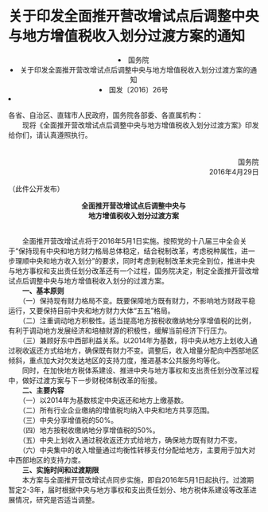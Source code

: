 # 关于印发全面推开营改增试点后调整中央与地方增值税收入划分过渡方案的通知

<li class="sv_blue24" style="text-align:center">国务院 </li>
    <li class="sv_texth1_red" style="text-align:center">关于印发全面推开营改增试点后调整中央与地方增值税收入划分过渡方案的通知 </li>
        <li class="sv_black14_30" style="text-align:center">国发〔2016〕26号</li> 

 <li class="sv_texth3" id="tax_content">           <p>各省、自治区、直辖市人民政府，国务院各部委、各直属机构：<br>　　现将《全面推开营改增试点后调整中央与地方增值税收入划分过渡方案》印发给你们，请认真遵照执行。<br>　　　　　　　　　　　　　　　　　　　　　　　　　　　　 　 </p><p style="text-align: right">国务院<br>　　　　　　　　　　　　　　　　　　　　　　　　　　　 　2016年4月29日</p><p>（此件公开发布）</p><p style="text-align: center"><strong>全面推开营改增试点后调整中央与<br>地方增值税收入划分过渡方案</strong></p><p><br>　　全面推开营改增试点将于2016年5月1日实施。按照党的十八届三中全会关于“保持现有中央和地方财力格局总体稳定，结合税制改革，考虑税种属性，进一步理顺中央和地方收入划分”的要求，同时考虑到税制改革未完全到位，推进中央与地方事权和支出责任划分改革还有一个过程，国务院决定，制定全面推开营改增试点后调整中央与地方增值税收入划分的过渡方案。<br>　　<strong>一、基本原则<br></strong>　　（一）保持现有财力格局不变。既要保障地方既有财力，不影响地方财政平稳运行，又要保持目前中央和地方财力大体“五五”格局。<br>　　（二）注重调动地方积极性。适当提高地方按税收缴纳地分享增值税的比例，有利于调动地方发展经济和培植财源的积极性，缓解当前经济下行压力。<br>　　（三）兼顾好东中西部利益关系。以2014年为基数，将中央从地方上划收入通过税收返还方式给地方，确保既有财力不变。调整后，收入增量分配向中西部地区倾斜，重点加大对欠发达地区的支持力度，推进基本公共服务均等化。<br>　　同时，在加快地方税体系建设、推进中央与地方事权和支出责任划分改革过程中，做好过渡方案与下一步财税体制改革的衔接。<br>　　<strong>二、主要内容<br></strong>　　（一）以2014年为基数核定中央返还和地方上缴基数。<br>　　（二）所有行业企业缴纳的增值税均纳入中央和地方共享范围。<br>　　（三）中央分享增值税的50%。<br>　　（四）地方按税收缴纳地分享增值税的50%。<br>　　（五）中央上划收入通过税收返还方式给地方，确保地方既有财力不变。<br>　　（六）中央集中的收入增量通过均衡性转移支付分配给地方，主要用于加大对中西部地区的支持力度。<br>　　<strong>三、实施时间和过渡期限<br></strong>　　本方案与全面推开营改增试点同步实施，即自2016年5月1日起执行。过渡期暂定2-3年，届时根据中央与地方事权和支出责任划分、地方税体系建设等改革进展情况，研究是否适当调整。</p>